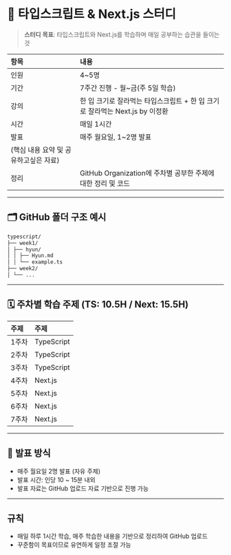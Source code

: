 # 📘 **타입스크립트 & Next.js 스터디**

> **스터디 목표**: 타입스크립트와 Next.js를 학습하며 매일 공부하는 습관을 들이는 것

| 항목                                  | 내용                                                                         |
| :------------------------------------ | :--------------------------------------------------------------------------- |
| 인원                                  | 4~5명                                                                        |
| 기간                                  | 7주간 진행 - 월~금(주 5일 학습)                                              |
| 강의                                  | 한 입 크기로 잘라먹는 타입스크립트 + 한 입 크기로 잘라먹는 Next.js by 이정환 |
| 시간                                  | 매일 1시간                                                                   |
| 발표                                  | 매주 월요일, 1~2명 발표                                                      |
| (핵심 내용 요약 및 공유하고싶은 자료) |
| 정리                                  | GitHub Organization에 주차별 공부한 주제에 대한 정리 및 코드                 |

---

## 🗂️ GitHub 폴더 구조 예시

```bash
typescript/
├── week1/
│ ├── hyun/
│ │ ├── Hyun.md
│ │ └── example.ts
├── week2/
│ └── ...
```

---

## 🗓️ 주차별 학습 주제 (TS: 10.5H / Next: 15.5H)

| 주제  | 주제       |
| :---- | :--------- |
| 1주차 | TypeScript |
| 2주차 | TypeScript |
| 3주차 | TypeScript |
| 4주차 | Next.js    |
| 5주차 | Next.js    |
| 6주차 | Next.js    |
| 7주차 | Next.js    |

---

## 📣 발표 방식

- 매주 월요일 2명 발표 (자유 주제)
- 발표 시간: 인당 10 ~ 15분 내외
- 발표 자료는 GitHub 업로드 자료 기반으로 진행 가능

---

## 규칙

- 매일 하루 1시간 학습, 매주 학습한 내용을 기반으로 정리하여 GitHub 업로드
- 꾸준함이 목표이므로 유연하게 일정 조절 가능
